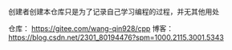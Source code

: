创建者创建本仓库只是为了记录自己学习编程的过程，并无其他用处

仓库：
https://gitee.com/wang-qin928/cpp
博客：
https://blog.csdn.net/2301_80194476?spm=1000.2115.3001.5343